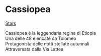 # Cassiopea  

[Stars](https://lucainzoli.github.io/appunti/Stars/index.html)  

Cassiopea è la leggendaria regina di Etiopia  
Una delle 48 elencate da Tolomeo  
Protagonista delle notti stellate autunnali  
Attraversata dalla Via Lattea  
